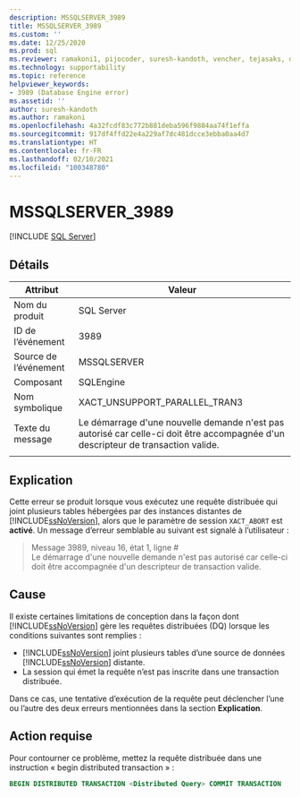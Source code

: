 ```yaml
---
description: MSSQLSERVER_3989
title: MSSQLSERVER_3989
ms.custom: ''
ms.date: 12/25/2020
ms.prod: sql
ms.reviewer: ramakoni1, pijocoder, suresh-kandoth, vencher, tejasaks, docast
ms.technology: supportability
ms.topic: reference
helpviewer_keywords:
- 3989 (Database Engine error)
ms.assetid: ''
author: suresh-kandoth
ms.author: ramakoni
ms.openlocfilehash: 4a32fcdf83c772b881deba596f9884aa74f1effa
ms.sourcegitcommit: 917df4ffd22e4a229af7dc481dcce3ebba0aa4d7
ms.translationtype: HT
ms.contentlocale: fr-FR
ms.lasthandoff: 02/10/2021
ms.locfileid: "100348780"
---
```

# <a name="mssqlserver_3989"></a>MSSQLSERVER_3989
 [!INCLUDE [SQL Server](../../includes/applies-to-version/sqlserver.md)]

## <a name="details"></a>Détails

|Attribut|Valeur|
|---|---|
|Nom du produit|SQL Server|
|ID de l’événement|3989|
|Source de l’événement|MSSQLSERVER|
|Composant|SQLEngine|
|Nom symbolique|XACT_UNSUPPORT_PARALLEL_TRAN3|
|Texte du message|Le démarrage d'une nouvelle demande n'est pas autorisé car celle-ci doit être accompagnée d'un descripteur de transaction valide.|
||

## <a name="explanation"></a>Explication

Cette erreur se produit lorsque vous exécutez une requête distribuée qui joint plusieurs tables hébergées par des instances distantes de [!INCLUDE[ssNoVersion](../../includes/ssnoversion-md.md)], alors que le paramètre de session `XACT_ABORT` est **activé**. Un message d’erreur semblable au suivant est signalé à l’utilisateur :

> Message 3989, niveau 16, état 1, ligne #  
Le démarrage d'une nouvelle demande n'est pas autorisé car celle-ci doit être accompagnée d'un descripteur de transaction valide.

## <a name="cause"></a>Cause

Il existe certaines limitations de conception dans la façon dont [!INCLUDE[ssNoVersion](../../includes/ssnoversion-md.md)] gère les requêtes distribuées (DQ) lorsque les conditions suivantes sont remplies :

- [!INCLUDE[ssNoVersion](../../includes/ssnoversion-md.md)] joint plusieurs tables d’une source de données [!INCLUDE[ssNoVersion](../../includes/ssnoversion-md.md)] distante.
- La session qui émet la requête n’est pas inscrite dans une transaction distribuée.

Dans ce cas, une tentative d’exécution de la requête peut déclencher l’une ou l’autre des deux erreurs mentionnées dans la section **Explication**.

## <a name="user-action"></a>Action requise

Pour contourner ce problème, mettez la requête distribuée dans une instruction « begin distributed transaction » :

```sql
BEGIN DISTRIBUTED TRANSACTION <Distributed Query> COMMIT TRANSACTION
```

